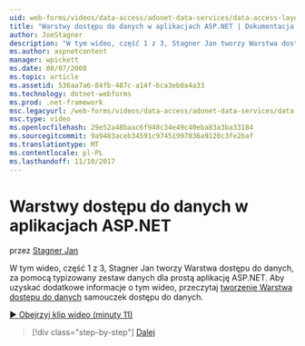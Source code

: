 ```yaml
---
uid: web-forms/videos/data-access/adonet-data-services/data-access-layers-in-aspnet-applications
title: "Warstwy dostępu do danych w aplikacjach ASP.NET | Dokumentacja firmy Microsoft"
author: JoeStagner
description: "W tym wideo, część 1 z 3, Stagner Jan tworzy Warstwa dostępu do danych, za pomocą typizowany zestaw danych dla prostą aplikację ASP.NET. Aby uzyskać dodatkowe informacje..."
ms.author: aspnetcontent
manager: wpickett
ms.date: 08/07/2008
ms.topic: article
ms.assetid: 536aa7a6-84fb-487c-a14f-6ca3eb8a4a33
ms.technology: dotnet-webforms
ms.prod: .net-framework
msc.legacyurl: /web-forms/videos/data-access/adonet-data-services/data-access-layers-in-aspnet-applications
msc.type: video
ms.openlocfilehash: 29e52a48baac6f948c34e49c40eba83a3ba33184
ms.sourcegitcommit: 9a9483aceb34591c97451997036a9120c3fe2baf
ms.translationtype: MT
ms.contentlocale: pl-PL
ms.lasthandoff: 11/10/2017
---
```

<a name="data-access-layers-in-aspnet-applications"></a>Warstwy dostępu do danych w aplikacjach ASP.NET
====================
przez [Stagner Jan](https://github.com/JoeStagner)

W tym wideo, część 1 z 3, Stagner Jan tworzy Warstwa dostępu do danych, za pomocą typizowany zestaw danych dla prostą aplikację ASP.NET. Aby uzyskać dodatkowe informacje o tym wideo, przeczytaj [tworzenie Warstwa dostępu do danych](../../../overview/data-access/introduction/creating-a-data-access-layer-vb.md) samouczek dostępu do danych.

[&#9654; Obejrzyj klip wideo (minuty 11)](https://channel9.msdn.com/Blogs/ASP-NET-Site-Videos/data-access-layers-in-aspnet-applications)

>[!div class="step-by-step"]
[Dalej](how-to-manually-bind-a-dataset-to-a-datagrid.md)
